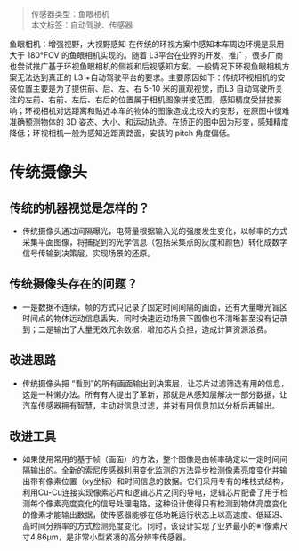 >传感器类型：鱼眼相机  
本文标签：自动驾驶、传感器  


鱼眼相机：增强视野，大视野感知
在传统的环视方案中感知本车周边环境是采用大于 180°FOV 的鱼眼相机实现的。随着 L3平台在业界的开发、推广，很多厂商也尝试推广基于环视鱼眼相机的侧视和后视感知方案。一般情况下环视鱼眼相机方案无法达到真正的 L3 +自动驾驶平台的要求。主要原因如下：传统环视相机的安装位置主要是为了提供前、后、左、右 5-10 米的直观视觉，而L3 自动驾驶所关注的左前、右前、左后、右后的位置属于相机图像拼接范围，感知精度受拼接影响；环视相机对远距离和贴近本车的物体的图像造成比较大的变形，在原图中很难准确预测物体的 3D 姿态、大小、和运动轨迹。在矫正的图中因为形变，感知精度降低；环视相机一般为感知近距离路面，安装的 pitch 角度偏低。


# 传统摄像头
## 传统的机器视觉是怎样的？
* 传统摄像头通过间隔曝光，电荷量根据输入光的强度发生变化，以帧率的方式采集平面图像，将捕捉到的光学信息（包括采集点的灰度和颜色）转化成数字信号传输到决策层，实现场景的还原。

## 传统摄像头存在的问题？
* 一是数据不连续，帧的方式只记录了固定时间间隔的画面，还有大量曝光盲区时间点的物体运动信息丢失，同时快速运动场景下图像也不清晰甚至没有记录到；二是输出了大量无效冗余数据，增加芯片负担，造成计算资源浪费。

## 改进思路
* 传统摄像头把 “看到”的所有画面输出到决策层，让芯片过滤筛选有用的信息，这是一种懒办法。所有有人提出了革新，那就是从感知层解决一部分数据，让汽车传感器拥有智慧，主动对信息过滤，并对有用信息加以分析后再输出。

## 改进工具
* 如果使用常用的基于帧（画面）的方法，整个图像是由帧率确定以一定时间间隔输出的。全新的索尼传感器利用变化监测的方法异步检测像素亮度变化并输出带有像素位置（xy坐标）和时间信息的数据。它们采用专有的堆栈式结构，利用Cu-Cu连接实现像素芯片和逻辑芯片之间的导电，逻辑芯片配备了用于检测每个像素亮度变化的信号处理电路。这种设计使得只有检测到物体亮度变化的像素才能输出数据，使传感器能够在低功耗运行状态上以高速度、低延迟、高时间分辨率的方式检测亮度变化。同时，该设计实现了业界最小的※1像素尺寸4.86μm，是非常小型紧凑的高分辨率传感器。